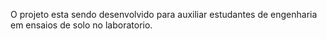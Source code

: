 
O projeto esta sendo desenvolvido para auxiliar estudantes de engenharia em ensaios de solo no laboratorio.

